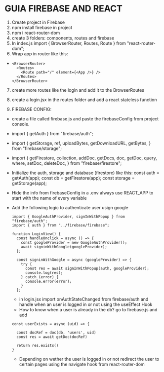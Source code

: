 # GUIA FIREBASE AND REACT

1. Create project in Firebase
2. npm install firebase in project
3. npm i react-router-dom
4. create 3 folders: components, routes and firebase
5. In index.js import { BrowserRouter, Routes, Route } from "react-router-dom";
6. Wrap app in router like this:

- ```
  <BrowserRouter>
    <Routes>
      <Route path="/" element={<App />} />
    </Routes>
  </BrowserRouter>
  ```

7. create more routes like the login and add it to the BrowserRoutes
8. create a login.jsx in the routes folder and add a react stateless function

9. FIREBASE CONFIG:

- create a file called firebase.js and paste the firebaseConfig from project console.
- import { getAuth } from "firebase/auth";
- import {
  getStorage,
  ref,
  uploadBytes,
  getDownloadURL,
  getBytes,
  } from "firebase/storage";
- import {
  getFirestore,
  collection,
  addDoc,
  getDocs,
  doc,
  getDoc,
  query,
  where,
  setDoc,
  deleteDoc,
  } from "firebase/firestore";

- Initialize the auth, storage and database (firestore) like this:
  const auth = getAuth(app);
  const db = getFirestore(app);
  const storage = getStorage(app);

- Hide the info from firebaseConfig in a .env always use REACT_APP to start with the name of every variable

- Add the following logic to authenticate user usign google

  ```
  import { GoogleAuthProvider, signInWithPopup } from "firebase/auth";
  import { auth } from "../firebase/firebase";

  function LoginView() {
    const handleOnclick = async () => {
      const googleProvider = new GoogleAuthProvider();
      await signinWithGoogle(googleProvider);
    };

    const signinWithGoogle = async (googleProvider) => {
      try {
        const res = await signInWithPopup(auth, googleProvider);
        console.log(res);
      } catch (error) {
        console.error(error);
      }
    };
  ```

  - in login.jsx import onAuthStateChanged from firebase/auth and handle when an user is logged in or not using the useEffect Hook
  - How to know when a user is already in the db? go to firebase.js and add

  ```
  const userExists = async (uid) => {

    const docRef = doc(db, 'users', uid)
    const res = await getDoc(docRef)

    return res.exists()
  }
  ```

  - Depending on wether the user is logged in or not redirect the user to certain pages using the navigate hook from react-router-dom
